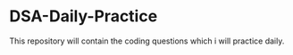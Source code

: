 # DSA-Daily-Practice
This repository will contain the coding questions which i will practice daily. 
